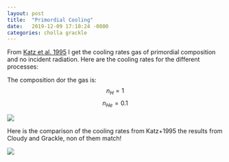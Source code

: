 ```yaml
---
layout: post
title:  "Primordial Cooling"
date:   2019-12-09 17:10:24 -0800
categories: cholla grackle
---
```


From [Katz et al. 1995](https://arxiv.org/abs/astro-ph/9509107) I get the cooling rates gas of primordial composition and no incident radiation. Here are the cooling rates for the different processes:


The composition dor the gas is: $$n_{H} = 1$$  $$n_{He} = 0.1$$  



<img src="{{ site.url }}assets/images/primordial_cooling.png"> 


Here is the comparison of the cooling rates from Katz+1995 the results from Cloudy and Grackle, non of them match!

<img src="{{ site.url }}assets/images/primordial_cooling_comparison_convergence.png"> 
